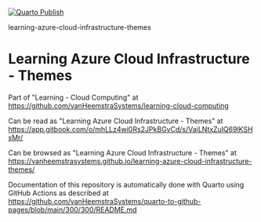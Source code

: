 [![Quarto Publish](https://github.com/vanHeemstraSystems/learning-azure-cloud-security-themes/actions/workflows/publish.yml/badge.svg)](https://github.com/vanHeemstraSystems/learning-azure-cloud-security-themes/actions/workflows/publish.yml)

learning-azure-cloud-infrastructure-themes
# Learning Azure Cloud Infrastructure - Themes

Part of "Learning - Cloud Computing" at https://github.com/vanHeemstraSystems/learning-cloud-computing

Can be read as "Learning Azure Cloud Infrastructure - Themes" at https://app.gitbook.com/o/mhLLz4wi0Rs2JPkBGvCd/s/VaiLNtxZulQ69lKSHsMr/

Can be browsed as "Learning Azure Cloud Infrastructure - Themes" at https://vanheemstrasystems.github.io/learning-azure-cloud-infrastructure-themes/

Documentation of this repository is automatically done with Quarto using GitHub Actions as described at https://github.com/vanHeemstraSystems/quarto-to-github-pages/blob/main/300/300/README.md

